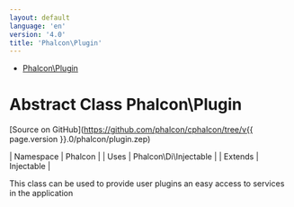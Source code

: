 ```yaml
---
layout: default
language: 'en'
version: '4.0'
title: 'Phalcon\Plugin'
---
```


* [Phalcon\Plugin](#plugin)
        
<h1 id="plugin">Abstract Class Phalcon\Plugin</h1>

[Source on GitHub](https://github.com/phalcon/cphalcon/tree/v{{ page.version }}.0/phalcon/plugin.zep)

| Namespace  | Phalcon |
| Uses       | Phalcon\Di\Injectable |
| Extends    | Injectable |

This class can be used to provide user plugins an easy access to services
in the application

